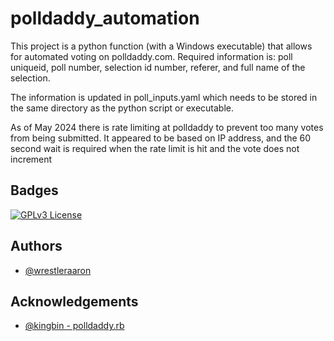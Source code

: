 # polldaddy_automation

This project is a python function (with a Windows executable) that allows for automated voting on polldaddy.com. Required information is: poll uniqueid, poll number, selection id number, referer, and full name of the selection. 

The information is updated in poll_inputs.yaml which needs to be stored in the same directory as the python script or executable.

As of May 2024 there is rate limiting at polldaddy to prevent too many votes from being submitted. It appeared to be based on IP address, and the 60 second wait is required when the rate limit is hit and the vote does not increment



## Badges

[![GPLv3 License](https://img.shields.io/badge/License-GPL%20v3-yellow.svg)](https://opensource.org/licenses/)



## Authors

- [@wrestleraaron](https://www.github.com/wrestleraaron)


## Acknowledgements

 - [@kingbin - polldaddy.rb](https://gist.github.com/kingbin/1690064)

